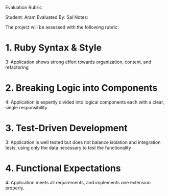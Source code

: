 Evaluation Rubric

Student: Aram
Evaluated By: Sal
Notes:

The project will be assessed with the following rubric:

# 1. Ruby Syntax & Style

3: Application shows strong effort towards organization, content, and refactoring

# 2. Breaking Logic into Components

4: Application is expertly divided into logical components each with a clear, single responsibility

# 3. Test-Driven Development

3: Application is well tested but does not balance isolation and integration tests, using only the data necessary to test the functionality

# 4. Functional Expectations

4: Application meets all requirements, and implements one extension properly.
